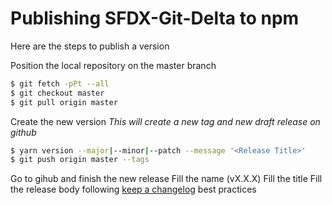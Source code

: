 # Publishing SFDX-Git-Delta to npm

Here are the steps to publish a version

Position the local repository on the master branch

```sh
$ git fetch -pPt --all
$ git checkout master
$ git pull origin master
```

Create the new version
_This will create a new tag and new draft release on github_

```sh
$ yarn version --major|--minor|--patch --message '<Release Title>'
$ git push origin master --tags
```

Go to gihub and finish the new release
Fill the name (vX.X.X)
Fill the title
Fill the release body following [keep a changelog](https://keepachangelog.com/en/1.0.0/) best practices
